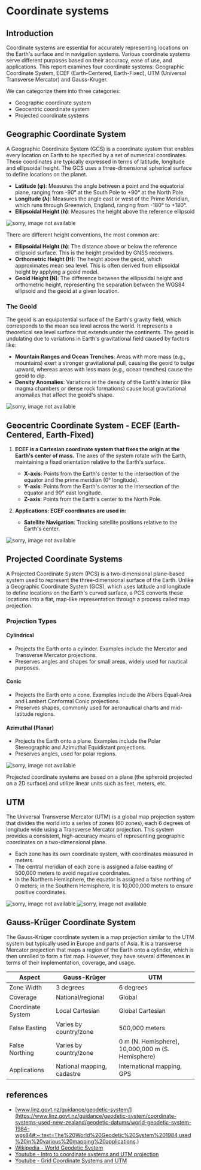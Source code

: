 # Coordinate systems

## Introduction

Coordinate systems are essential for accurately representing locations on the Earth's surface and in navigation systems. Various coordinate systems serve different purposes based on their accuracy, ease of use, and applications. This report examines four coordinate systems: Geographic Coordinate System, ECEF (Earth-Centered, Earth-Fixed), UTM (Universal Transverse Mercator) and Gauss-Kruger.

We can categorize them into three categories:

- Geographic coordinate system
- Geocentric coordinate system
- Projected coordinate systems

## Geographic Coordinate System

A Geographic Coordinate System (GCS) is a coordinate system that enables every location on Earth to be specified by a set of numerical coordinates. These coordinates are typically expressed in terms of latitude, longitude and ellipsoidal height. The GCS uses a three-dimensional spherical surface to define locations on the planet.

- **Latitude (φ)**: Measures the angle between a point and the equatorial plane, ranging from -90° at the South Pole to +90° at the North Pole.
- **Longitude (λ)**: Measures the angle east or west of the Prime Meridian, which runs through Greenwich, England, ranging from -180° to +180°.
- **Ellipsoidal Height (h)**: Measures the height above the reference ellipsoid

![sorry, image not available](../assets/Geographic-coordinate-system.png "geographic coordinates latitude and longitude")

There are different height conventions, the most common are:

- **Ellipsoidal Height (h)**: The distance above or below the reference ellipsoid surface. This is the height provided by GNSS receivers.
- **Orthometric Height (H)**: The height above the geoid, which approximates mean sea level. This is often derived from ellipsoidal height by applying a geoid model.
- **Geoid Height (N)**: The difference between the ellipsoidal height and orthometric height, representing the separation between the WGS84 ellipsoid and the geoid at a given location.

### The Geoid

The geoid is an equipotential surface of the Earth's gravity field, which corresponds to the mean sea level across the world. It represents a theoretical sea level surface that extends under the continents. The geoid is undulating due to variations in Earth's gravitational field caused by factors like:

- **Mountain Ranges and Ocean Trenches**: Areas with more mass (e.g., mountains) exert a stronger gravitational pull, causing the geoid to bulge upward, whereas areas with less mass (e.g., ocean trenches) cause the geoid to dip.
- **Density Anomalies**: Variations in the density of the Earth's interior (like magma chambers or dense rock formations) cause local gravitational anomalies that affect the geoid's shape.

![sorry, image not available](../assets/Elevation-above-surface-of-ellipsoid.png "ellipsoid and its position")

## Geocentric Coordinate System - ECEF (Earth-Centered, Earth-Fixed)

1. **ECEF is a Cartesian coordinate system that fixes the origin at the Earth's center of mass.** The axes of the system rotate with the Earth, maintaining a fixed orientation relative to the Earth's surface.
   - **X-axis**: Points from the Earth's center to the intersection of the equator and the prime meridian (0° longitude).
   - **Y-axis**: Points from the Earth's center to the intersection of the equator and 90° east longitude.
   - **Z-axis**: Points from the Earth's center to the North Pole.

2. **Applications: ECEF coordinates are used in:**
   - **Satellite Navigation**: Tracking satellite positions relative to the Earth's center.

![sorry, image not available](../assets/Ecef_coordinates.png "Earth-Centered Earth-Fixed Coordinates")

## Projected Coordinate Systems

A Projected Coordinate System (PCS) is a two-dimensional plane-based system used to represent the three-dimensional surface of the Earth. Unlike a Geographic Coordinate System (GCS), which uses latitude and longitude to define locations on the Earth's curved surface, a PCS converts these locations into a flat, map-like representation through a process called map projection.

### Projection Types

#### Cylindrical

- Projects the Earth onto a cylinder. Examples include the Mercator and Transverse Mercator projections.
- Preserves angles and shapes for small areas, widely used for nautical purposes.

#### Conic

- Projects the Earth onto a cone. Examples include the Albers Equal-Area and Lambert Conformal Conic projections.
- Preserves shapes, commonly used for aeronautical charts and mid-latitude regions.

#### Azimuthal (Planar)

- Projects the Earth onto a plane. Examples include the Polar Stereographic and Azimuthal Equidistant projections.
- Preserves angles, used for polar regions.

![sorry, image not available](../assets/Projection-Types.jpg "Projection Types")

Projected coordinate systems are based on a plane (the spheroid projected on a 2D surface) and utilize linear units such as feet, meters, etc.

## UTM

The Universal Transverse Mercator (UTM) is a global map projection system that divides the world into a series of zones (60 zones), each 6 degrees of longitude wide using a Transverse Mercator projection. This system provides a consistent, high-accuracy means of representing geographic coordinates on a two-dimensional plane.

- Each zone has its own coordinate system, with coordinates measured in meters.
- The central meridian of each zone is assigned a false easting of 500,000 meters to avoid negative coordinates.
- In the Northern Hemisphere, the equator is assigned a false northing of 0 meters; in the Southern Hemisphere, it is 10,000,000 meters to ensure positive coordinates.

![sorry, image not available](../assets/UTM-01.png "UTM projection")
![sorry, image not available](../assets/UTM-02.png "UTM Zones")

## Gauss-Krüger Coordinate System

The Gauss-Krüger coordinate system is a map projection similar to the UTM system but typically used in Europe and parts of Asia. It is a transverse Mercator projection that maps a region of the Earth onto a cylinder, which is then unrolled to form a flat map. However, they have several differences in terms of their implementation, coverage, and usage.


| Aspect              | Gauss-Krüger                  | UTM                                      |
|---------------------|-------------------------------|------------------------------------------|
| Zone Width          | 3 degrees                     | 6 degrees                                |
| Coverage            | National/regional             | Global                                   |
| Coordinate System   | Local Cartesian               | Global Cartesian                         |
| False Easting       | Varies by country/zone        | 500,000 meters                           |
| False Northing      | Varies by country/zone        | 0 m (N. Hemisphere), 10,000,000 m (S. Hemisphere) |
| Applications        | National mapping, cadastre    | International mapping, GPS               |

## references

- [www.linz.govt.nz/guidance/geodetic-system/](https://www.linz.govt.nz/guidance/geodetic-system/coordinate-systems-used-new-zealand/geodetic-datums/world-geodetic-system-1984-wgs84#:~:text=The%20World%20Geodetic%20System%201984,used%20in%20various%20mapping%20applications.)
- [Wikipedia - World Geodetic System](https://en.wikipedia.org/wiki/World_Geodetic_System#WGS_84)
- [Youtube - Intro to coordinate systems and UTM projection](https://www.youtube.com/watch?v=HnWNhyxyUHg&list=LL&index=5&t=699s&ab_channel=MiddleburyRemoteSensing)
- [Youtube - Grid Coordinate Systems and UTM](https://www.youtube.com/watch?v=Q7hWZQTAkRo&list=LL&index=6&t=532s&ab_channel=ArnaldoGagulaYT)
